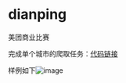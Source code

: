 # dianping
美团商业比赛

完成单个城市的爬取任务：[代码链接](https://github.com/lizeyujack/dianping/blob/main/%E6%88%90%E5%8A%9F%E6%94%B6%E9%9B%86%E4%BF%A1%E6%81%AF.ipynb)

样例如下![image](https://user-images.githubusercontent.com/53364734/114276427-1df08180-9a59-11eb-85b3-ba026f7410d9.png)

